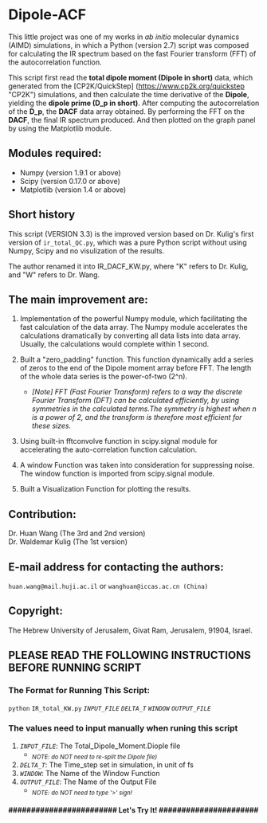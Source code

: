 # Dipole-ACF
This little project was one of my works in *ab initio* molecular dynamics (AIMD) simulations, in which a Python (version 2.7) script was composed for calculating the IR spectrum based on the fast Fourier transform (FFT) of the autocorrelation function. 

This script first read the **total dipole moment (Dipole in short)** data, which generated from the [CP2K/QuickStep] (https://www.cp2k.org/quickstep "CP2K") simulations, and then calculate the time derivative of the **Dipole**, yielding the **dipole prime (D_p in short)**. After computing the autocorrelation of the **D_p**, the **DACF** data array obtained. By performing the FFT on the **DACF**, the final IR spectrum produced. And then plotted on the graph panel by using the Matplotlib module.

## Modules required:
- Numpy (version 1.9.1 or above)
- Scipy (version 0.17.0 or above) 
- Matplotlib (version 1.4 or above)

## Short history
  This script (VERSION 3.3) is the improved version based on Dr. Kulig's first version of `ir_total_QC.py`, which was a pure Python script without using Numpy, Scipy and no visulization of the results.
    
  The author renamed it into IR_DACF_KW.py, where "K" refers to Dr. Kulig, and "W" refers to Dr. Wang.

## The main improvement are:

1. Implementation of the powerful Numpy module, which facilitating the fast calculation of the data array. The Numpy module accelerates the calculations dramatically by converting all data lists into data array. 
    Usually, the calculations would complete within 1 second.

2. Built a "zero_padding" function. This function dynamically add a series of zeros to the end of the Dipole moment array before FFT. The length of the whole data series is the power-of-two (2^n).
    + *[Note] FFT (Fast Fourier Transform) refers to a way the discrete Fourier Transform (DFT) can be calculated efficiently, by using symmetries in the calculated terms.The symmetry is highest when n is a power of 2, and the transform is therefore most efficient for these sizes.*

3. Using built-in fftconvolve function in scipy.signal module for accelerating the auto-correlation function calculation.

4. A window Function was taken into consideration for suppressing noise. The window function is imported from scipy.signal module. 

5. Built a Visualization Function for plotting the results.


## Contribution:
Dr. Huan Wang         (The 3rd and 2nd version)  
Dr. Waldemar Kulig    (The 1st version)

## E-mail address for contacting the authors:
`huan.wang@mail.huji.ac.il`  or  `wanghuan@iccas.ac.cn (China)`

## Copyright:
The Hebrew University of Jerusalem, Givat Ram, Jerusalem, 91904, Israel.

## PLEASE READ THE FOLLOWING INSTRUCTIONS BEFORE RUNNING SCRIPT
###  The Format for Running This Script:
`python` `IR_total_KW.py` *`INPUT_FILE`* *`DELTA_T`* *`WINDOW`* *`OUTPUT_FILE`*

###  The values need to input manually when runing this script
  1. *`INPUT_FILE`*: The Total_Dipole_Moment.Diople file
      + <sub>*NOTE: do NOT need to re-split the Dipole file)*</sub>
  2. *`DELTA_T`*: The Time_step set in simulation, in unit of fs
  3. *`WINDOW`*: The Name of the Window Function
  4. *`OUTPUT_FILE`*: The Name of the Output File
      + <sub>*NOTE: do NOT need to type '>' sign!*</sub>
#### ########################  Let's Try It! ###################### ####
